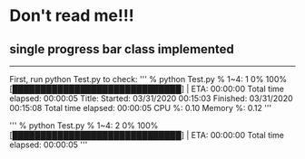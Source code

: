 # Don't read me!!!
## single progress bar class implemented
-----------------------------------
First, run python Test.py to check:
'''
% python Test.py
% 1~4: 1
0%                          100%
[██████████████████████████████] | ETA: 00:00:00
Total time elapsed: 00:00:05
Title: 
Started: 03/31/2020 00:15:03
Finished: 03/31/2020 00:15:08
Total time elapsed: 00:00:05
  CPU %: 0.10
  Memory %: 0.12
'''

'''
% python Test.py
% 1~4: 2
0%                          100%
[██████████████████████████████] | ETA: 00:00:00
Total time elapsed: 00:00:05
'''